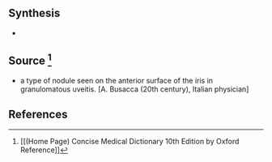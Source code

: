 ## Synthesis
- 
## Source [^1]
- a type of nodule seen on the anterior surface of the iris in granulomatous uveitis. \[A. Busacca (20th century), Italian physician]
## References

[^1]: [[(Home Page) Concise Medical Dictionary 10th Edition by Oxford Reference]]